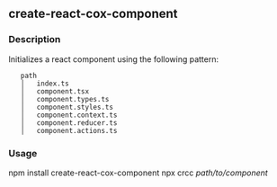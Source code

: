 ## create-react-cox-component

### Description

Initializes a react component using the following pattern:

```
   path
   │   index.ts
   │   component.tsx
   │   component.types.ts
   │   component.styles.ts
   │   component.context.ts
   │   component.reducer.ts
   │   component.actions.ts
```

### Usage

npm install create-react-cox-component
npx crcc _path/to/component_
